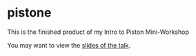 # pistone
This is the finished product of my Intro to Piston Mini-Workshop

You may want to view the [slides of the talk](https://speakerdeck.com/crazymykl/piston-and-you-a-practical-introduction).
